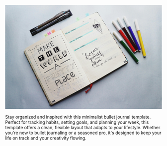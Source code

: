

![Alt text](https://raw.githubusercontent.com/tsrhd01/oxm-taskcount/main/pic.jpg)



Stay organized and inspired with this minimalist bullet journal template. Perfect for tracking habits, setting goals, and planning your week, this template offers a clean, flexible layout that adapts to your lifestyle. Whether you're new to bullet journaling or a seasoned pro, it's designed to keep your life on track and your creativity flowing.
